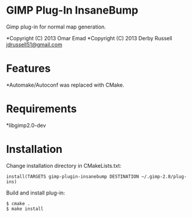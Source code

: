 GIMP Plug-In InsaneBump
=======================

Gimp plug-in for normal map generation.

*Copyright (C) 2013 Omar Emad
*Copyright (C) 2013 Derby Russell <jdrussell51@gmail.com>

Features
========

*Automake/Autoconf was replaced with CMake.

Requirements
============

*libgimp2.0-dev

Installation
============

Change installation directory in CMakeLists.txt:
```
install(TARGETS gimp-plugin-insanebump DESTINATION ~/.gimp-2.8/plug-ins)
```

Build and install plug-in:
```
$ cmake .
$ make install
```

